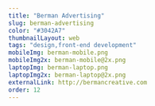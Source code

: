 ```yaml
---
title: "Berman Advertising"
slug: berman-advertising
color: "#3042A7"
thumbnailLayout: web
tags: "design,front-end development"
mobileImg: berman-mobile.png
mobileImg2x: berman-mobile@2x.png
laptopImg: berman-laptop.png
laptopImg2x: berman-laptop@2x.png
externalLink: http://bermancreative.com
order: 12
---
```

